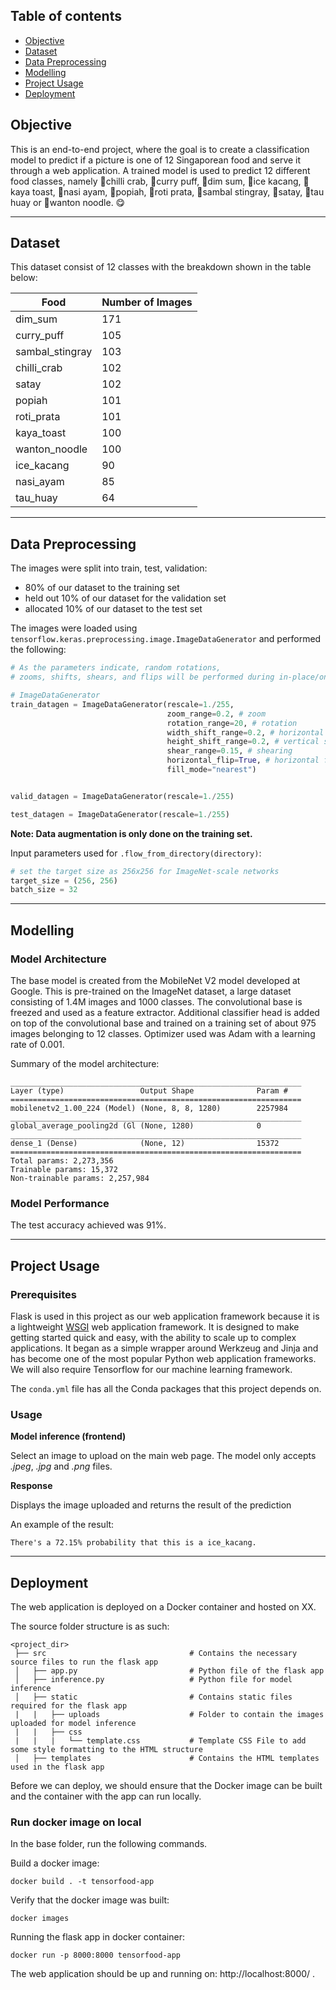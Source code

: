 ## Table of contents
* [Objective](#objective)
* [Dataset](#dataset)
* [Data Preprocessing](#data-preprocessing)
* [Modelling](#modelling)
* [Project Usage](#project-usage)
* [Deployment](#deployment)

## Objective
This is an end-to-end project, where the goal is to create a classification model to predict if a picture is one of 12 Singaporean food and serve it through a web application. A trained model is used to predict 12 different food classes, namely 🦀chilli crab, 🥟curry puff, 🍤dim sum, 🍧ice kacang, 🥪kaya toast, 🍚nasi ayam, 🌯popiah, 🥞roti prata, 🐠sambal stingray, 🍢satay, 🍵tau huay or 🍜wanton noodle. 😋

---
## Dataset
This dataset consist of 12 classes with the breakdown shown in the table below:

| Food 	| Number of Images 	|
|---	|---	|
| dim_sum 	| 171 	|
| curry_puff 	| 105 	|
| sambal_stingray 	| 103 	|
| chilli_crab 	| 102 	|
| satay 	| 102 	|
| popiah 	| 101 	|
| roti_prata 	| 101 	|
| kaya_toast 	| 100 	|
| wanton_noodle 	| 100 	|
| ice_kacang 	| 90 	|
| nasi_ayam 	| 85 	|
| tau_huay 	| 64 	|

---
## Data Preprocessing

The images were split into train, test, validation:
- 80% of our dataset to the training set
- held out 10% of our dataset for the validation set
- allocated 10% of our dataset to the test set

The images were loaded using `tensorflow.keras.preprocessing.image.ImageDataGenerator` and performed the following:

```python
# As the parameters indicate, random rotations, 
# zooms, shifts, shears, and flips will be performed during in-place/on-the-fly data augmentation.

# ImageDataGenerator
train_datagen = ImageDataGenerator(rescale=1./255,
                                   zoom_range=0.2, # zoom
                                   rotation_range=20, # rotation
                                   width_shift_range=0.2, # horizontal shift
                                   height_shift_range=0.2, # vertical shift
                                   shear_range=0.15, # shearing
                                   horizontal_flip=True, # horizontal flip
                                   fill_mode="nearest")


valid_datagen = ImageDataGenerator(rescale=1./255)

test_datagen = ImageDataGenerator(rescale=1./255)
```

**Note: Data augmentation is only done on the training set.**

Input parameters used for `.flow_from_directory(directory)`:

```python
# set the target size as 256x256 for ImageNet-scale networks 
target_size = (256, 256)
batch_size = 32
```

---
## Modelling

### Model Architecture
The base model is created from the MobileNet V2 model developed at Google. This is pre-trained on the ImageNet dataset, a large dataset consisting of 1.4M images and 1000 classes. The convolutional base is freezed and used as a feature extractor. Additional classifier head is added on top of the convolutional base and trained on a training set of about 975 images belonging to 12 classes. Optimizer used was Adam with a learning rate of 0.001. 

Summary of the  model architecture:

```
_________________________________________________________________
Layer (type)                 Output Shape              Param #   
=================================================================
mobilenetv2_1.00_224 (Model) (None, 8, 8, 1280)        2257984   
_________________________________________________________________
global_average_pooling2d (Gl (None, 1280)              0         
_________________________________________________________________
dense_1 (Dense)              (None, 12)                15372     
=================================================================
Total params: 2,273,356
Trainable params: 15,372
Non-trainable params: 2,257,984
```

### Model Performance
The test accuracy achieved was 91%.

---
## Project Usage

### Prerequisites

Flask is used in this project as our web application framework because it is a lightweight [WSGI](https://wsgi.readthedocs.io/) web application framework. It is designed to make getting started quick and easy, with the ability to scale up to complex applications. It began as a simple wrapper around Werkzeug and Jinja and has become one of the most popular Python web application frameworks. We will also require Tensorflow for our machine learning framework. 

The `conda.yml` file has all the Conda packages that this project depends on.

### Usage
**Model inference (frontend)**

Select an image to upload on the main web page. The model only accepts *.jpeg*, *.jpg* and *.png* files.

**Response**

Displays the image uploaded and returns the result of the prediction

An example of the result:

``There's a 72.15% probability that this is a ice_kacang.``

---
## Deployment
The web application is deployed on a Docker container and hosted on XX.

The source folder structure is as such:

```
<project_dir>
 ├── src                                # Contains the necessary source files to run the flask app
 │   ├── app.py				            # Python file of the flask app	
 │   ├── inference.py		            # Python file for model inference
 │   ├── static                         # Contains static files required for the flask app
 |   |   ├── uploads                    # Folder to contain the images uploaded for model inference
 |   |   ├── css
 |   |   |   └── template.css		    # Template CSS File to add some style formatting to the HTML structure
 │   ├── templates                      # Contains the HTML templates used in the flask app

```
Before we can deploy, we should ensure that the Docker image can be built and the container with the app can run locally.

### Run docker image on local
In the base folder, run the following commands.

Build a docker image:

```
docker build . -t tensorfood-app
```

Verify that the docker image was built:

```
docker images
```

Running the flask app in docker container: 

```
docker run -p 8000:8000 tensorfood-app
```

The web application should be up and running on: http://localhost:8000/ .
